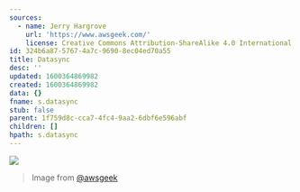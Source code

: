 ```yaml
---
sources:
  - name: Jerry Hargrove
    url: 'https://www.awsgeek.com/'
    license: Creative Commons Attribution-ShareAlike 4.0 International License
id: 324b6a87-5767-4a7c-9690-8ec04ed70a55
title: Datasync
desc: ''
updated: 1600364869982
created: 1600364869982
data: {}
fname: s.datasync
stub: false
parent: 1f759d8c-cca7-4fc4-9aa2-6dbf6e596abf
children: []
hpath: s.datasync
---
```

![](/assets/images/AWS-DataSync_en.jpg)

> Image from [@awsgeek](https://www.awsgeek.com/AWS-DataSync/)
